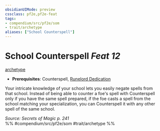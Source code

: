 ```yaml
---
obsidianUIMode: preview
cssclass: pf2e,pf2e-feat
tags:
- compendium/src/pf2e/som
- trait/archetype
aliases: ["School Counterspell"]
---
```

# School Counterspell  *Feat 12*  
[archetype](../../Rules/traits/archetype.md)  

- **Prerequisites**: Counterspell, [Runelord Dedication](runelord-dedication-som.md)

Your intricate knowledge of your school lets you easily negate spells from that school. Instead of being able to counter a foe's spell with Counterspell only if you have the same spell prepared, if the foe casts a spell from the school matching your specialization, you can Counterspell it with any other spell of the same school.

*Source: Secrets of Magic p. 241*  
%% #compendium/src/pf2e/som #trait/archetype %%